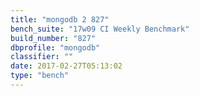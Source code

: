 ```yaml
---
title: "mongodb 2 827"
bench_suite: "17w09 CI Weekly Benchmark"
build_number: "827"
dbprofile: "mongodb"
classifier: ""
date: 2017-02-27T05:13:02
type: "bench"
---
```

